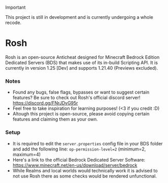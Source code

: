 > [!IMPORTANT]
> This project is still in development and is currently undergoing a whole recode.

# Rosh
Rosh is an open-source Anticheat designed for Minecraft Bedrock Edition Dedicated Servers (BDS) that makes use of its in-build Scripting API.
It is currently in version 1.25 [Dev] and supports 1.21.40 (Previews excluded).

### Notes
- Found any bugs, false flags, bypasses or want to suggest certain features? Be sure to check out Rosh's official discord server!
  https://discord.gg/FNrJDvG95r
- Feel free to take inspiration for learning purposes! (<3 if you credit :D)
- Altough this project is open-source, please avoid copying certain features and claiming them as your own.

### Setup
- It is required to edit the ```server.properties``` config file in your BDS folder and add the following line: ```op-permission-level=2``` (minimum=2, maximum=4)
- Here's a link to the official Bedrock Dedicated Server Software:
  https://www.minecraft.net/en-us/download/server/bedrock
- While Realms and local worlds would technically work it is advised to not use Rosh there as some checks would be rendered unfunctional.
